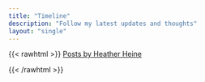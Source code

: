 ```yaml
---
title: "Timeline"
description: "Follow my latest updates and thoughts"
layout: "single"
---
```


{{< rawhtml >}}
<a class="twitter-timeline" href="https://twitter.com/heatherheine?ref_src=twsrc%5Etfw">Posts by Heather Heine</a>
<script async src="https://platform.twitter.com/widgets.js" charset="utf-8"></script>
{{< /rawhtml >}}
